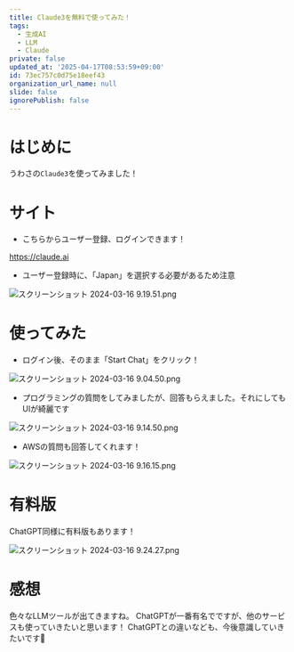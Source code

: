 ```yaml
---
title: Claude3を無料で使ってみた！
tags:
  - 生成AI
  - LLM
  - Claude
private: false
updated_at: '2025-04-17T08:53:59+09:00'
id: 73ec757c0d75e18eef43
organization_url_name: null
slide: false
ignorePublish: false
---
```

# はじめに
うわさの`Claude3`を使ってみました！

# サイト
- こちらからユーザー登録、ログインできます！

https://claude.ai

- ユーザー登録時に、「Japan」を選択する必要があるため注意

![スクリーンショット 2024-03-16 9.19.51.png](https://qiita-image-store.s3.ap-northeast-1.amazonaws.com/0/263017/68c4bad9-5e6c-dd60-02ec-7174526a9f17.png)

# 使ってみた

- ログイン後、そのまま「Start Chat」をクリック！

![スクリーンショット 2024-03-16 9.04.50.png](https://qiita-image-store.s3.ap-northeast-1.amazonaws.com/0/263017/efcfbb79-a5ec-fd5d-6a6c-0589b18b6ac5.png)

- プログラミングの質問をしてみましたが、回答もらえました。それにしてもUIが綺麗です

![スクリーンショット 2024-03-16 9.14.50.png](https://qiita-image-store.s3.ap-northeast-1.amazonaws.com/0/263017/526c9a80-6f13-f9ec-6448-31126ed0c08b.png)

- AWSの質問も回答してくれます！

![スクリーンショット 2024-03-16 9.16.15.png](https://qiita-image-store.s3.ap-northeast-1.amazonaws.com/0/263017/a66b9004-ccc1-57a6-637e-357fc7045c55.png)

# 有料版
ChatGPT同様に有料版もあります！

![スクリーンショット 2024-03-16 9.24.27.png](https://qiita-image-store.s3.ap-northeast-1.amazonaws.com/0/263017/fe371031-c475-bea2-b658-acd394b25fb1.png)

# 感想
色々なLLMツールが出てきますね。
ChatGPTが一番有名でですが、他のサービスも使っていきたいと思います！
ChatGPTとの違いなども、今後意識していきたいです💪

